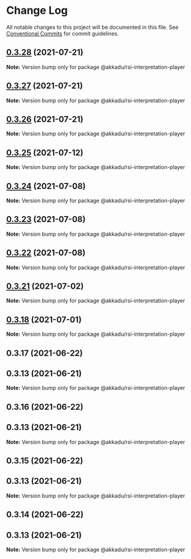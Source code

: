 # Change Log

All notable changes to this project will be documented in this file.
See [Conventional Commits](https://conventionalcommits.org) for commit guidelines.

## [0.3.28](https://github.com/Akkadu/rsi-api-widgets/compare/@akkadu/rsi-interpretation-player@0.3.27...@akkadu/rsi-interpretation-player@0.3.28) (2021-07-21)

**Note:** Version bump only for package @akkadu/rsi-interpretation-player





## [0.3.27](https://github.com/Akkadu/rsi-api-widgets/compare/@akkadu/rsi-interpretation-player@0.3.26...@akkadu/rsi-interpretation-player@0.3.27) (2021-07-21)

**Note:** Version bump only for package @akkadu/rsi-interpretation-player





## [0.3.26](https://github.com/Akkadu/rsi-api-widgets/compare/@akkadu/rsi-interpretation-player@0.3.25...@akkadu/rsi-interpretation-player@0.3.26) (2021-07-21)

**Note:** Version bump only for package @akkadu/rsi-interpretation-player





## [0.3.25](https://github.com/Akkadu/rsi-api-widgets/compare/@akkadu/rsi-interpretation-player@0.3.24...@akkadu/rsi-interpretation-player@0.3.25) (2021-07-12)

**Note:** Version bump only for package @akkadu/rsi-interpretation-player





## [0.3.24](https://github.com/Akkadu/rsi-api-widgets/compare/@akkadu/rsi-interpretation-player@0.3.23...@akkadu/rsi-interpretation-player@0.3.24) (2021-07-08)

**Note:** Version bump only for package @akkadu/rsi-interpretation-player





## [0.3.23](https://github.com/Akkadu/rsi-api-widgets/compare/@akkadu/rsi-interpretation-player@0.3.22...@akkadu/rsi-interpretation-player@0.3.23) (2021-07-08)

**Note:** Version bump only for package @akkadu/rsi-interpretation-player





## [0.3.22](https://github.com/Akkadu/rsi-api-widgets/compare/@akkadu/rsi-interpretation-player@0.3.21...@akkadu/rsi-interpretation-player@0.3.22) (2021-07-08)

**Note:** Version bump only for package @akkadu/rsi-interpretation-player





## [0.3.21](https://github.com/Akkadu/rsi-api-widgets/compare/@akkadu/rsi-interpretation-player@0.3.18...@akkadu/rsi-interpretation-player@0.3.21) (2021-07-02)

**Note:** Version bump only for package @akkadu/rsi-interpretation-player





## [0.3.18](https://github.com/Akkadu/rsi-api-widgets/compare/@akkadu/rsi-interpretation-player@0.3.17...@akkadu/rsi-interpretation-player@0.3.18) (2021-07-01)

**Note:** Version bump only for package @akkadu/rsi-interpretation-player





## 0.3.17 (2021-06-22)



## 0.3.13 (2021-06-21)

**Note:** Version bump only for package @akkadu/rsi-interpretation-player





## 0.3.16 (2021-06-22)



## 0.3.13 (2021-06-21)

**Note:** Version bump only for package @akkadu/rsi-interpretation-player





## 0.3.15 (2021-06-22)



## 0.3.13 (2021-06-21)

**Note:** Version bump only for package @akkadu/rsi-interpretation-player





## 0.3.14 (2021-06-22)



## 0.3.13 (2021-06-21)

**Note:** Version bump only for package @akkadu/rsi-interpretation-player
